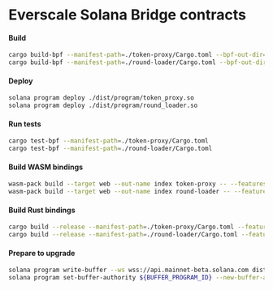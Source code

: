 # Everscale Solana Bridge contracts

#### Build
```bash
cargo build-bpf --manifest-path=./token-proxy/Cargo.toml --bpf-out-dir=dist/program
cargo build-bpf --manifest-path=./round-loader/Cargo.toml --bpf-out-dir=dist/program
```

#### Deploy
```bash
solana program deploy ./dist/program/token_proxy.so
solana program deploy ./dist/program/round_loader.so
```

#### Run tests
```bash
cargo test-bpf --manifest-path=./token-proxy/Cargo.toml
cargo test-bpf --manifest-path=./round-loader/Cargo.toml
```

#### Build WASM bindings
```bash
wasm-pack build --target web --out-name index token-proxy -- --features wasm
wasm-pack build --target web --out-name index round-loader -- --features wasm
```

#### Build Rust bindings
```bash
cargo build --release --manifest-path=./token-proxy/Cargo.toml --features=bindings
cargo build --release --manifest-path=./round-loader/Cargo.toml --features=bindings
```

#### Prepare to upgrade
```bash
solana program write-buffer --ws wss://api.mainnet-beta.solana.com dist/program/${PROGRAM_BIN}
solana program set-buffer-authority ${BUFFER_PROGRAM_ID} --new-buffer-authority ${NEW_AUTHORITY}
```
